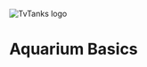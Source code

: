 ![TvTanks logo][tvtanks-logo]

# Aquarium Basics


[about.md]: https://tvtanks.com/pages/about.md
[channel_changer.py]: https://github.com/martinvicknair/tvtanks.com/blob/main/channel_changer.py "My Custom Script"
[fish.md]: https://tvtanks.com/pages/fish.md
[hardware.md]: https://tvtanks.com/pages/hardware.md "Hardware Build"
[raspberry-pi.md]: https://tvtanks.com/pages/raspberry-pi.md "Raspberry Pi Setup"
[tvtanks-logo]: https://raw.githubusercontent.com/martinvicknair/tvtanks.com/main/images/tvtanktv.JPG "Tv Tank Logo"
[vintage-cabinets.md]: https://tvtanks.com/vintage-cabinets.md "Vintage Cabinets"